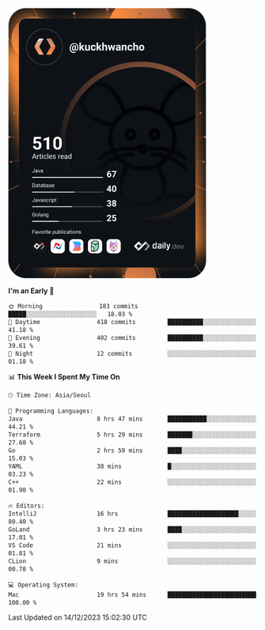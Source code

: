 <a href="https://app.daily.dev/kuckhwancho"><img src="https://github.com/kuckjwi0928/kuckjwi0928/blob/master/devcard.svg" width="400" alt="Kuckjwi Devcard"/></a>

<!--START_SECTION:waka-->
**I'm an Early 🐤** 

```text
🌞 Morning                183 commits         █████░░░░░░░░░░░░░░░░░░░░   18.03 % 
🌆 Daytime                418 commits         ██████████░░░░░░░░░░░░░░░   41.18 % 
🌃 Evening                402 commits         ██████████░░░░░░░░░░░░░░░   39.61 % 
🌙 Night                  12 commits          ░░░░░░░░░░░░░░░░░░░░░░░░░   01.18 % 
```


📊 **This Week I Spent My Time On** 

```text
🕑︎ Time Zone: Asia/Seoul

💬 Programming Languages: 
Java                     8 hrs 47 mins       ███████████░░░░░░░░░░░░░░   44.21 % 
Terraform                5 hrs 29 mins       ███████░░░░░░░░░░░░░░░░░░   27.60 % 
Go                       2 hrs 59 mins       ████░░░░░░░░░░░░░░░░░░░░░   15.03 % 
YAML                     38 mins             █░░░░░░░░░░░░░░░░░░░░░░░░   03.23 % 
C++                      22 mins             ░░░░░░░░░░░░░░░░░░░░░░░░░   01.90 % 

🔥 Editors: 
IntelliJ                 16 hrs              ████████████████████░░░░░   80.40 % 
GoLand                   3 hrs 23 mins       ████░░░░░░░░░░░░░░░░░░░░░   17.01 % 
VS Code                  21 mins             ░░░░░░░░░░░░░░░░░░░░░░░░░   01.81 % 
CLion                    9 mins              ░░░░░░░░░░░░░░░░░░░░░░░░░   00.78 % 

💻 Operating System: 
Mac                      19 hrs 54 mins      █████████████████████████   100.00 % 
```


 Last Updated on 14/12/2023 15:02:30 UTC
<!--END_SECTION:waka-->
